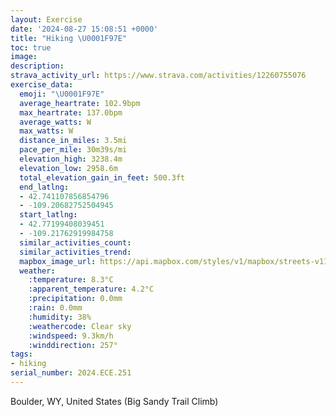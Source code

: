 ```yaml
---
layout: Exercise
date: '2024-08-27 15:08:51 +0000'
title: "Hiking \U0001F97E"
toc: true
image:
description:
strava_activity_url: https://www.strava.com/activities/12260755076
exercise_data:
  emoji: "\U0001F97E"
  average_heartrate: 102.9bpm
  max_heartrate: 137.0bpm
  average_watts: W
  max_watts: W
  distance_in_miles: 3.5mi
  pace_per_mile: 30m39s/mi
  elevation_high: 3238.4m
  elevation_low: 2958.6m
  total_elevation_gain_in_feet: 500.3ft
  end_latlng:
  - 42.741107856854796
  - -109.20682752504945
  start_latlng:
  - 42.77199408039451
  - -109.21762919984758
  similar_activities_count:
  similar_activities_trend:
  mapbox_image_url: https://api.mapbox.com/styles/v1/mapbox/streets-v11/static/path-5+787af2-1.0(sr%60dGlqrySL%3FJNd%40JHLRPDTLTDELGBQNWH%5DPCFBDCD%3F%3FBDAJWLFLBNWNKBMB%40AAE%5BBUJUPQ%40WBKJCDBPAJG%40%40CAGOBQPYJGh%40%3FHGPAFOVKNUHAFCDG%3F%40K%40%40APGBOBG%3FSG%5BFQ%40YHKLELAGDBADPGNACFOAKJCr%40LPINQHCVDHFPAZMTEJDXBVLF%3FTONWZWv%40aAZUPOPIhAET%5DZYTAJKCDHSD%5DFKBM%3FWBGGCAMFQCUZ%5DXQCABGD%3FBKTBFB%40QEWBCNJLG%40E%40BKDCCFGFCB%3FBFL%40NOLEB%3F%40DN%40FAEADCHBTEFGDMAEB%40DCDIJGVYFM%3FMNSB%3FHMDC%3F%40DGXUHKDO%40UB%3FCDACCO%3FSDQ%5CSPSDDDMLEJSRYNEFOBQJSNATOb%40IBGDCL%3FNDL%3FHBJAXId%40EFQ%40QHEDG%3FYJQ%3FOFYRYDKf%40q%40XOFI%40A%40FAABB%3FCA%40HL%3FLCHACDUT%40JVLFJGJ%3FLEb%40%40NMFFL%40DHJDHAHFNARJJ%3FHBLGPCLBXKRO%3FFB%3FHOXKDO%5Cc%40VQLAJKHUD%3FDDJGLDHSLGBIFCLO%5CPJCf%40%3FMIU%5BCM%40QGQ%40IEWBQBABF%3FGGLGDCACI%5BDICIKBKDAJOJGMAQE%40Af%40WFGFBJEIJQHCHUAWDQAGKKIM%5D%3FOKCIQKEEG%3FYF%5BHQHGDOP%5DLIJADILCNMTIDG%40IFC%40ILGHQFCLKPANGRBAFDMDAIC%3FICIHC%40MDDPEDBFIBBAB%3FAROAZ%40C%40BB%3FBG%40%3FRPHEP%3FNSHET%40FAAABCCBAA%40%40A%40NKJAL%40ZAHC%60%40GN%40LIDEBYDOAK%3FIIEAUIK%3FEFGNEVUZBJCFGBBBCH%3FA%40PAPEV%3FLDJAVDLKXM%40G%40JB%40FA%40%5B%40EFCF%40BFB%5CBB%5Ce%40ZEJKPBLDVEHDBDJ%3FNFJ%3FVG%5CTJ%40PCT%40NCN%40FCBBAENMHAj%40SJ%3FXJFTh%40ANEBF%3FNHBNPPFPBLIVEXFDHD%3F%40FFJHD%40HEJQ%40BACPEFQFM%3FOPJJDRLZPJVBVJ%5CXr%40RPPPHA%3FB%40ABB%3FTLB%3FHKHATA%60%40CZ%40n%40CTBf%40AHELMv%40SHIVg%40XUXEPDVEVBb%40e%40PEHDLN%3FCAAFPPLD%3FNGXCLBR%3FJ%40PNH%40FNEBBABFBL%40r%40DADKBADPFSVXf%40TJJPSF%5B%40WPc%40X%5BHOHGC%3FJKNu%40LIHYNOGDCHAC%40%3F%3FHEJCRMFDt%40JSLCF%40BB%40F%40V%40CC%3FNYTYASJa%40R%3FRDFL%40XJRDZN%60%40AHDL%3FNDH%3FDCCB%3FC%40DZT%60Af%40LJAVI%5C%3F%60%40RJ%40),pin-s-s+e5b22e(-109.21767,42.7705),pin-s-f+89ae00(-109.20605999999985,42.742549999999994)/auto/800x800?access_token=pk.eyJ1Ijoiam9zaGJlY2ttYW4iLCJhIjoiY205eWR2aDd1MWZ6djJrbXc4a3M0bWZleiJ9.XiG9OWkNcZk2QzjJbxLB4A
  weather:
    :temperature: 8.3°C
    :apparent_temperature: 4.2°C
    :precipitation: 0.0mm
    :rain: 0.0mm
    :humidity: 38%
    :weathercode: Clear sky
    :windspeed: 9.3km/h
    :winddirection: 257°
tags:
- hiking
serial_number: 2024.ECE.251
---
```

Boulder, WY, United States (Big Sandy Trail Climb)
